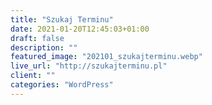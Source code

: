 ```yaml
---
title: "Szukaj Terminu"
date: 2021-01-20T12:45:03+01:00
draft: false
description: ""
featured_image: "202101_szukajterminu.webp"
live_url: "http://szukajterminu.pl"
client: ""
categories: "WordPress"
---
```


